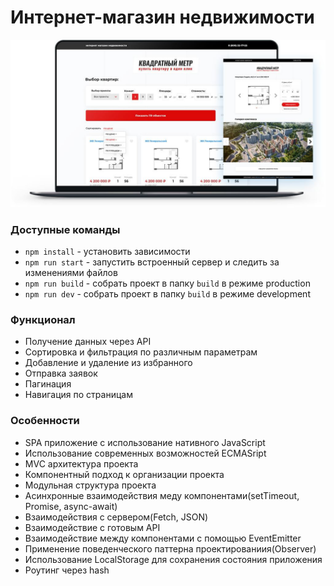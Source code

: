 # Интернет-магазин недвижимости
<p>
	<img src="./src/img/shop-project.jpg" alt="">
</p>

### Доступные команды

* `npm install` - установить зависимости
* `npm run start` - запустить встроенный сервер и следить за изменениями файлов
* `npm run build` - собрать проект в папку `build` в режиме production
* `npm run dev` - собрать проект в папку `build` в режиме development 

### Функционал

* Получение данных через API
* Сортировка и фильтрация по различным параметрам
* Добавление и удаление из избранного
* Отправка заявок
* Пагинация
* Навигация по страницам 

### Особенности

* SPA приложение с использование нативного JavaScript
* Использование современных возможностей ECMASript
* MVC архитектура проекта
* Компонентный подход к организации проекта
* Модульная структура проекта
* Асинхронные взаимодействия меду компонентами(setTimeout, Promise, async-await)
* Взаимодействия с сервером(Fetch, JSON)
* Взаимодействие с готовым API
* Взаимодействие между компонентами с помощью EventEmitter
* Применение поведенческого паттерна проектированиия(Observer)
* Использование LocalStorage для сохранения состояния приложения
* Роутинг через hash
